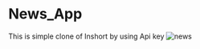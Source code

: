# News_App
This is simple clone of Inshort by using Api key
![news](https://github.com/Pro-18/News_app/assets/92087279/843a58de-cfa1-46be-bf35-8b81faba5aa2)
